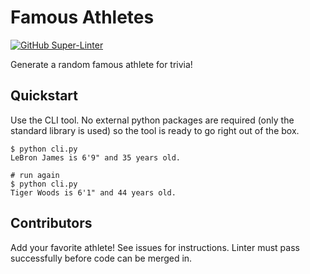 # Famous Athletes

[![GitHub Super-Linter](https://github.com/johnnymetz/famous-athletes/workflows/Super-Linter/badge.svg)](https://github.com/marketplace/actions/super-linter)

Generate a random famous athlete for trivia!

## Quickstart

Use the CLI tool. No external python packages are required (only the standard library is used) so the tool is ready to go right out of the box.

```
$ python cli.py
LeBron James is 6'9" and 35 years old.

# run again
$ python cli.py
Tiger Woods is 6'1" and 44 years old.
```

## Contributors

Add your favorite athlete! See issues for instructions. Linter must pass successfully before code can be merged in.
